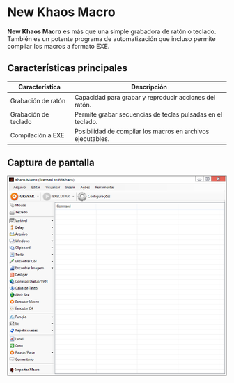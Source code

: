 # New Khaos Macro

**New Khaos Macro** es más que una simple grabadora de ratón o teclado. También es un potente programa de automatización que incluso permite compilar los macros a formato EXE.

## Características principales
| Característica       | Descripción                                                    |
|----------------------|----------------------------------------------------------------|
| Grabación de ratón   | Capacidad para grabar y reproducir acciones del ratón.          |
| Grabación de teclado | Permite grabar secuencias de teclas pulsadas en el teclado.      |
| Compilación a EXE    | Posibilidad de compilar los macros en archivos ejecutables.      |

## Captura de pantalla
![Captura de pantalla](https://raw.githubusercontent.com/manuel-marg/New-Khaos-Macro/main/Captura%20de%20Pantalla.png)



